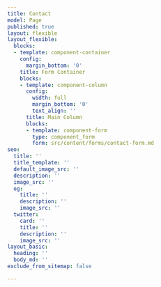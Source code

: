 ```yaml
---
title: Contact
model: Page
published: true
layout: flexible
layout_flexible:
  blocks:
  - template: component-container
    config:
      margin_bottom: '0'
    title: Form Container
    blocks:
    - template: component-column
      config:
        width: full
        margin_bottom: '0'
        text_align: ''
      title: Main Column
      blocks:
      - template: component-form
        type: component_form
        form: src/content/forms/contact-form.md
seo:
  title: ''
  title_template: ''
  default_image_src: ''
  description: ''
  image_src: ''
  og:
    title: ''
    description: ''
    image_src: ''
  twitter:
    card: ''
    title: ''
    description: ''
    image_src: ''
layout_basic:
  heading: ''
  body_md: ''
exclude_from_sitemap: false

---
```

